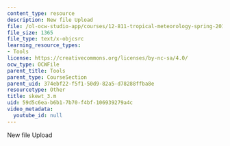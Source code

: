 ```yaml
---
content_type: resource
description: New file Upload
file: /ol-ocw-studio-app/courses/12-811-tropical-meteorology-spring-2011/59d5c6eab6b17b70f4bf106939279a4c_skewt_3.m
file_size: 1365
file_type: text/x-objcsrc
learning_resource_types:
- Tools
license: https://creativecommons.org/licenses/by-nc-sa/4.0/
ocw_type: OCWFile
parent_title: Tools
parent_type: CourseSection
parent_uid: 374ebf22-f5f1-50d9-82a5-d78288ffba8e
resourcetype: Other
title: skewt_3.m
uid: 59d5c6ea-b6b1-7b70-f4bf-106939279a4c
video_metadata:
  youtube_id: null
---
```

New file Upload